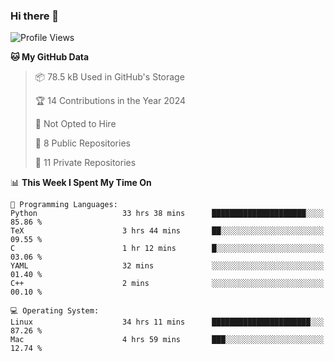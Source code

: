 ### Hi there 👋

<!--
**huayuan4396/huayuan4396** is a ✨ _special_ ✨ repository because its `README.md` (this file) appears on your GitHub profile.

Here are some ideas to get you started:

- 🔭 I’m currently working on ...
- 🌱 I’m currently learning ...
- 👯 I’m looking to collaborate on ...
- 🤔 I’m looking for help with ...
- 💬 Ask me about ...
- 📫 How to reach me: ...
- 😄 Pronouns: ...
- ⚡ Fun fact: ...
-->

<!--START_SECTION:waka-->
![Profile Views](http://img.shields.io/badge/Profile%20Views-0-blue)

**🐱 My GitHub Data** 

> 📦 78.5 kB Used in GitHub's Storage 
 > 
> 🏆 14 Contributions in the Year 2024
 > 
> 🚫 Not Opted to Hire
 > 
> 📜 8 Public Repositories 
 > 
> 🔑 11 Private Repositories 
 > 
📊 **This Week I Spent My Time On** 

```text
💬 Programming Languages: 
Python                   33 hrs 38 mins      █████████████████████░░░░   85.86 % 
TeX                      3 hrs 44 mins       ██░░░░░░░░░░░░░░░░░░░░░░░   09.55 % 
C                        1 hr 12 mins        █░░░░░░░░░░░░░░░░░░░░░░░░   03.06 % 
YAML                     32 mins             ░░░░░░░░░░░░░░░░░░░░░░░░░   01.40 % 
C++                      2 mins              ░░░░░░░░░░░░░░░░░░░░░░░░░   00.10 % 

💻 Operating System: 
Linux                    34 hrs 11 mins      ██████████████████████░░░   87.26 % 
Mac                      4 hrs 59 mins       ███░░░░░░░░░░░░░░░░░░░░░░   12.74 % 
```


<!--END_SECTION:waka-->
